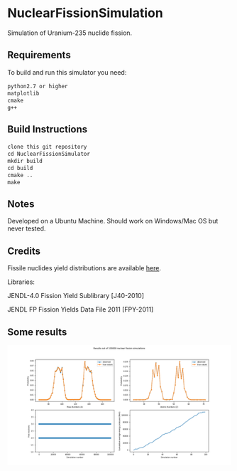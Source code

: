 # NuclearFissionSimulation

Simulation of Uranium-235 nuclide fission.

## Requirements

To build and run this simulator you need:
    
    python2.7 or higher
    matplotlib
    cmake
    g++

## Build Instructions

    clone this git repository
    cd NuclearFissionSimulator
    mkdir build
    cd build
    cmake ..
    make

## Notes

Developed on a Ubuntu Machine. Should work on Windows/Mac OS but never tested.

## Credits

Fissile nuclides yield distributions are available [here](https://wwwndc.jaea.go.jp/cgi-bin/FPYfig).

Libraries:

JENDL-4.0 Fission Yield Sublibrary [J40-2010]

JENDL FP Fission Yields Data File 2011 [FPY-2011]

## Some results

![Report](Experiment_Report.png  "Experiment Report")
